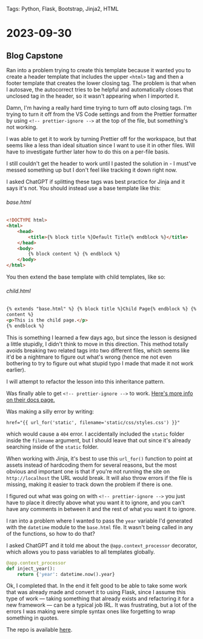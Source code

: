Tags: Python, Flask, Bootstrap, Jinja2, HTML

# 2023-09-30

## Blog Capstone

Ran into a problem trying to create this template because it wanted you to create a header template that includes the upper `<html>` tag and then a footer template that creates the lower closing tag. The problem is that when I autosave, the autocorrect tries to be helpful and automatically closes that unclosed tag in the header, so it wasn't appearing when I imported it.

Damn, I'm having a really hard time trying to turn off auto closing tags. I'm trying to turn it off from the VS Code settings and from the Prettier formatter by using `<!-- prettier-ignore -->` at the top of the file, but something's not working.

I was able to get it to work by turning Prettier off for the workspace, but that seems like a less than ideal situation since I want to use it in other files. Will have to investigate further later how to do this on a per-file basis.

I still couldn't get the header to work until I pasted the solution in - I must've messed something up but I don't feel like tracking it down right now.

I asked ChatGPT if splitting these tags was best practice for Jinja and it says it's not. You should instead use a base template like this:

###### base.html

```html
<!DOCTYPE html>
<html>
    <head>
        <title>{% block title %}Default Title{% endblock %}</title>
    </head>
    <body>
        {% block content %} {% endblock %}
    </body>
</html>
```

You then extend the base template with child templates, like so:

###### child.html

```html
{% extends "base.html" %} {% block title %}Child Page{% endblock %} {% block
content %}
<p>This is the child page.</p>
{% endblock %}
```

This is something I learned a few days ago, but since the lesson is designed a little stupidly, I didn't think to move in this direction. This method totally avoids breaking two related tags into two different files, which seems like it'd be a nightmare to figure out what's wrong (hence me not even bothering to try to figure out what stupid typo I made that made it not work earlier).

I will attempt to refactor the lesson into this inheritance pattern.

Was finally able to get `<!-- prettier-ignore -->` to work. [Here's more info on their docs page.](https://prettier.io/docs/en/ignore.html)

Was making a silly error by writing:

```jinja
href="{{ url_for('static', filename='static/css/styles.css') }}"
```

which would cause a `404` error. I accidentally included the `static` folder inside the `filename` argument, but I should leave that out since it's already searching inside of the `static` folder.

When working with Jinja, it's best to use this `url_for()` function to point at assets instead of hardcoding them for several reasons, but the most obvious and important one is that if you're not running the site on `http://localhost` the URL would break. It will also throw errors if the file is missing, making it easier to track down the problem if there is one.

I figured out what was going on with `<!-- prettier-ignore -->` you just have to place it directly above what you want it to ignore, and you can't have any comments in between it and the rest of what you want it to ignore.

I ran into a problem where I wanted to pass the `year` variable I'd generated with the `datetime` module to the `base.html` file. It wasn't being called in any of the functions, so how to do that?

I asked ChatGPT and it told me about the `@app.context_processor` decorator, which allows you to pass variables to all templates globally.

```python
@app.context_processor
def inject_year():
    return {'year': datetime.now().year}
```

Ok, I completed that. In the end it felt good to be able to take some work that was already made and convert it to using Flask, since I assume this type of work — taking something that already exists and refactoring it for a new framework — can be a typical job IRL. It was frustrating, but a lot of the errors I was making were simple syntax ones like forgetting to wrap something in quotes.

The repo is available [here](https://github.com/markalanboyd/bootstrap-flask-blog).

